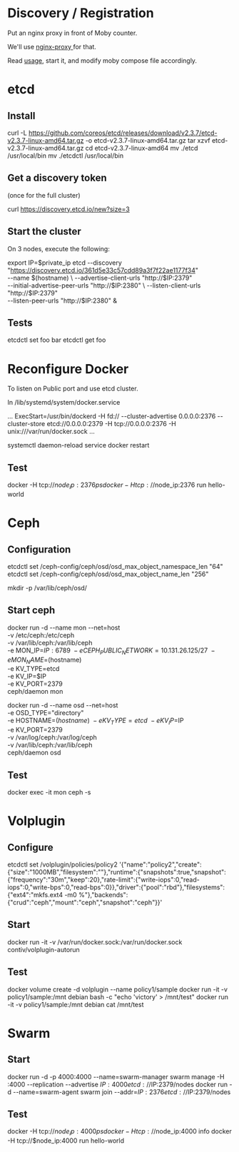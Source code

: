 # Discovery / Registration

Put an nginx proxy in front of Moby counter.

We'll use [nginx-proxy ](https://github.com/jwilder/nginx-proxy)for that.

Read [usage](https://github.com/jwilder/nginx-proxy/#usage), start it, and modify moby compose file accordingly.

# etcd

## Install

curl -L  https://github.com/coreos/etcd/releases/download/v2.3.7/etcd-v2.3.7-linux-amd64.tar.gz -o etcd-v2.3.7-linux-amd64.tar.gz
tar xzvf etcd-v2.3.7-linux-amd64.tar.gz
cd etcd-v2.3.7-linux-amd64
mv ./etcd /usr/local/bin
mv ./etcdctl /usr/local/bin

## Get a discovery token

(once for the full cluster)

curl https://discovery.etcd.io/new?size=3

## Start the cluster

On 3 nodes, execute the following:

export IP=$private_ip
etcd --discovery "https://discovery.etcd.io/361d5e33c57cdd89a3f7f22ae1177f34" \
     --name $(hostname) \
     --advertise-client-urls "http://$IP:2379" \
     --initial-advertise-peer-urls "http://$IP:2380" \
     --listen-client-urls "http://$IP:2379" \
     --listen-peer-urls "http://$IP:2380" &


## Tests

etcdctl set foo bar
etcdctl get foo

# Reconfigure Docker

To listen on Public port and use etcd cluster.


In /lib/systemd/system/docker.service

...
ExecStart=/usr/bin/dockerd -H fd:// --cluster-advertise 0.0.0.0:2376 --cluster-store etcd://0.0.0.0:2379 -H tcp://0.0.0.0:2376 -H unix:///var/run/docker.sock
...

systemctl daemon-reload
service docker restart



## Test

docker -H tcp://$node_ip:2376 ps
docker -H tcp://$node_ip:2376 run hello-world


# Ceph

## Configuration

etcdctl set /ceph-config/ceph/osd/osd_max_object_namespace_len "64"
etcdctl set /ceph-config/ceph/osd/osd_max_object_name_len "256"

mkdir -p /var/lib/ceph/osd/

## Start ceph

docker run -d --name mon --net=host \
           -v /etc/ceph:/etc/ceph \
           -v /var/lib/ceph:/var/lib/ceph \
           -e MON_IP=$IP:6789 \
           -e CEPH_PUBLIC_NETWORK=10.131.26.125/27 \
           -e MON_NAME=$(hostname) \
           -e KV_TYPE=etcd \
           -e KV_IP=$IP \
           -e KV_PORT=2379 \
           ceph/daemon mon


docker run -d --name osd --net=host \
           -e OSD_TYPE="directory"\
           -e HOSTNAME=$(hostname) \
           -e KV_TYPE=etcd \
           -e KV_IP=$IP \
           -e KV_PORT=2379 \
           -v /var/log/ceph:/var/log/ceph \
           -v /var/lib/ceph:/var/lib/ceph \
           ceph/daemon osd

## Test

docker exec -it mon ceph -s

# Volplugin

## Configure

etcdctl set /volplugin/policies/policy2  '{"name":"policy2","create":{"size":"1000MB","filesystem":""},"runtime":{"snapshots":true,"snapshot":{"frequency":"30m","keep":20},"rate-limit":{"write-iops":0,"read-iops":0,"write-bps":0,"read-bps":0}},"driver":{"pool":"rbd"},"filesystems":{"ext4":"mkfs.ext4 -m0 %"},"backends":{"crud":"ceph","mount":"ceph","snapshot":"ceph"}}'

## Start

docker run -it -v /var/run/docker.sock:/var/run/docker.sock contiv/volplugin-autorun

## Test

docker volume create -d volplugin --name policy1/sample
docker run -it -v policy1/sample:/mnt debian bash -c "echo 'victory' > /mnt/test"
docker run -it -v policy1/sample:/mnt debian cat /mnt/test

# Swarm

## Start

docker run -d -p 4000:4000 --name=swarm-manager swarm manage -H :4000 --replication --advertise $IP:4000 etcd://$IP:2379/nodes
docker run -d --name=swarm-agent swarm join --addr=$IP:2376 etcd://$IP:2379/nodes


## Test

docker -H tcp://$node_ip:4000 ps
docker -H tcp://$node_ip:4000 info
docker -H tcp://$node_ip:4000 run hello-world
